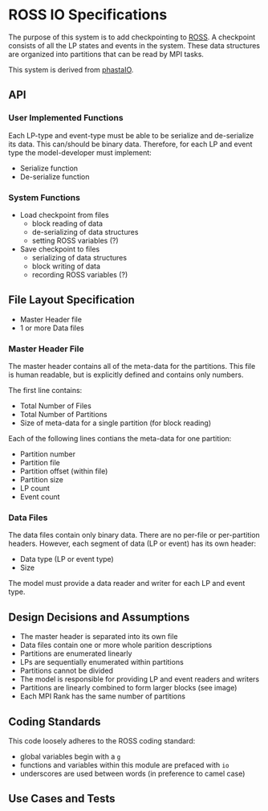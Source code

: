 # ROSS IO Specifications

The purpose of this system is to add checkpointing to [ROSS](http://github.com/carothersc/ROSS). A checkpoint consists of all the LP states and events in the system. These data structures are organized into partitions that can be read by MPI tasks. 

This system is derived from [phastaIO](http://github.com/fuj/phastaIO).

## API

### User Implemented Functions

Each LP-type and event-type must be able to be serialize and de-serialize its data. This can/should be binary data. Therefore, for each LP and event type the model-developer must implement:

- Serialize function
- De-serialize function


### System Functions

- Load checkpoint from files
  - block reading of data
  - de-serializing of data structures
  - setting ROSS variables (?)
- Save checkpoint to files
  - serializing of data structures 
  - block writing of data
  - recording ROSS variables (?)


## File Layout Specification

- Master Header file
- 1 or more Data files

### Master Header File

The master header contains all of the meta-data for the partitions. 
This file is human readable, but is explicitly defined and contains only numbers.

The first line contains:
- Total Number of Files
- Total Number of Partitions
- Size of meta-data for a single partition (for block reading)

Each of the following lines contians the meta-data for one partition:
- Partition number
- Partition file
- Partition offset (within file)
- Partition size
- LP count
- Event count

### Data Files

The data files contain only binary data. 
There are no per-file or per-partition headers. 
However, each segment of data (LP or event) has its own header:

- Data type (LP or event type)
- Size

The model must provide a data reader and writer for each LP and event type.

## Design Decisions and Assumptions

- The master header is separated into its own file
- Data files contain one or more whole parition descriptions
- Partitions are enumerated linearly
- LPs are sequentially enumerated within partitions
- Partitions cannot be divided
- The model is responsible for providing LP and event readers and writers
- Partitions are linearly combined to form larger blocks (see image)
- Each MPI Rank has the same number of partitions

<!---
![Linear Partition Combinations](partitions.pdf)
-->

## Coding Standards

This code loosely adheres to the ROSS coding standard:

- global variables begin with a `g`
- functions and variables within this module are prefaced with `io`
- underscores are used between words (in preference to camel case)

## Use Cases and Tests

